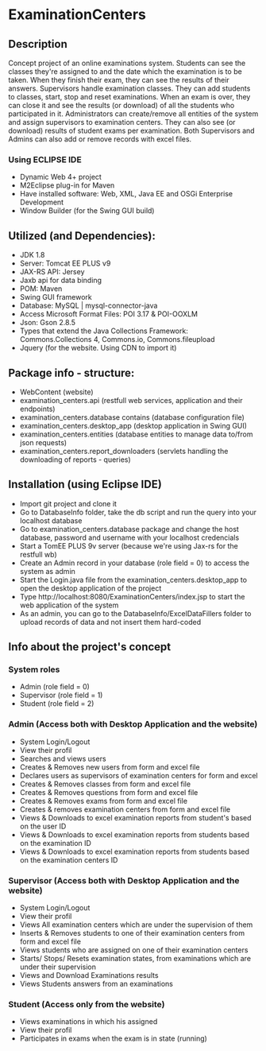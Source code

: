 # ExaminationCenters

## Description
Concept project of an online examinations system. 
Students can see the classes they're assigned to and the date which the examination is to be taken. When they finish their exam, they can see the results of their answers. 
Supervisors handle examination classes. They can add students to classes, start, stop and reset examinations. When an exam is over, they can close it and see the results (or download) of all the students who participated in it.
Administrators can create/remove all entities of the system and assign supervisors to examination centers. They can also see (or download) results of student exams per examination.
Both Supervisors and Admins can also add or remove records with excel files.

### Using ECLIPSE IDE
- Dynamic Web 4+ project
- M2Eclipse plug-in for Maven
- Have installed software: Web, XML, Java EE and OSGi Enterprise Development
- Window Builder (for the Swing GUI build)

## Utilized (and Dependencies):
- JDK 1.8
- Server: Tomcat EE PLUS v9
- JAX-RS API: Jersey
- Jaxb api for data binding
- POM: Maven
- Swing GUI framework
- Database: MySQL | mysql-connector-java
- Access Microsoft Format Files: POI 3.17 & POI-OOXLM
- Json: Gson 2.8.5
- Types that extend the Java Collections Framework: Commons.Collections 4, Commons.io, Commons.fileupload
- Jquery (for the website. Using CDN to import it)

## Package info - structure:
- WebContent (website)
- examination_centers.api (restfull web services, application and their endpoints)
- examination_centers.database contains (database configuration file)
- examination_centers.desktop_app (desktop application in Swing GUI)
- examination_centers.entities (database entities to manage data to/from json requests)
- examination_centers.report_downloaders (servlets handling the downloading of reports - queries)

## Installation (using Eclipse IDE)
- Import git project and clone it
- Go to DatabaseInfo folder, take the db script and run the query into your localhost database
- Go to examination_centers.database package and change the host database, password and username with your localhost credencials
- Start a TomEE PLUS 9v server (because we're using Jax-rs for the restfull wb)
- Create an Admin record in your database (role field = 0) to access the system as admin
- Start the Login.java file from the examination_centers.desktop_app to open the desktop application of the project
- Type http://localhost:8080/ExaminationCenters/index.jsp to start the web application of the system
- As an admin, you can go to the DatabaseInfo/ExcelDataFillers folder to upload records of data and not insert them hard-coded

## Info about the project's concept

### System roles
- Admin (role field = 0)
- Supervisor (role field = 1)
- Student (role field = 2)

### Admin (Access both with Desktop Application and the website)
- System Login/Logout
- View their profil
- Searches and views users
- Creates & Removes new users from form and excel file
- Declares users as supervisors of examination centers for form and excel
- Creates & Removes classes from form and excel file
- Creates & Removes questions from form and excel file
- Creates & Removes exams from form and excel file
- Creates & removes examination centers from form and excel file
- Views & Downloads to excel examination reports from student's based on the user ID
- Views & Downloads to excel examination reports from students based on the examination ID
- Views & Downloads to excel examination reports from students based on the examination centers ID

### Supervisor (Access both with Desktop Application and the website)
- System Login/Logout
- View their profil
- Views All examination centers which are under the supervision of them
- Inserts & Removes students to one of their examination centers from form and excel file
- Views students who are assigned on one of their examination centers
- Starts/ Stops/ Resets examination states, from examinations which are under their supervision
- Views and Download Examinations results
- Views Students answers from an examinations

### Student (Access only from the website)
- Views examinations in which his assigned
- View their profil
- Participates in exams when the exam is in state (running)


























